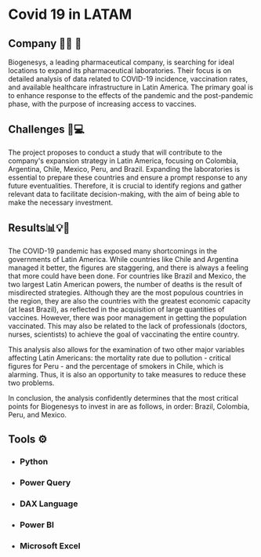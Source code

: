 # Covid 19 in LATAM

<h2>Company 💉🏢 🧬 </h2>   
 
Biogenesys, a leading pharmaceutical company, is searching for ideal locations to expand its pharmaceutical laboratories. Their focus is on detailed analysis of data related to COVID-19 incidence, vaccination rates, and available healthcare infrastructure in Latin America. The primary goal is to enhance response to the effects of the pandemic and the post-pandemic phase, with the purpose of increasing access to vaccines. 

<h2>Challenges 🧐💻 </h2> 

The project proposes to conduct a study that will contribute to the company's expansion strategy in Latin America, focusing on Colombia, Argentina, Chile, Mexico, Peru, and Brazil. Expanding the laboratories is essential to prepare these countries and ensure a prompt response to any future eventualities. Therefore, it is crucial to identify regions and gather relevant data to facilitate decision-making, with the aim of being able to make the necessary investment.

<h2>Results📊💡📑 </h2>

The COVID-19 pandemic has exposed many shortcomings in the governments of Latin America. While countries like Chile and Argentina managed it better, the figures are staggering, and there is always a feeling that more could have been done. For countries like Brazil and Mexico, the two largest Latin American powers, the number of deaths is the result of misdirected strategies. Although they are the most populous countries in the region, they are also the countries with the greatest economic capacity (at least Brazil), as reflected in the acquisition of large quantities of vaccines. However, there was poor management in getting the population vaccinated. This may also be related to the lack of professionals (doctors, nurses, scientists) to achieve the goal of vaccinating the entire country.

This analysis also allows for the examination of two other major variables affecting Latin Americans: the mortality rate due to pollution - critical figures for Peru - and the percentage of smokers in Chile, which is alarming. Thus, it is also an opportunity to take measures to reduce these two problems.

In conclusion, the analysis confidently determines that the most critical points for Biogenesys to invest in are as follows, in order: Brazil, Colombia, Peru, and Mexico.

<h2>Tools ⚙️ </h2>

 - ### Python
 - ### Power Query
 - ### DAX Language
 - ### Power BI
 - ### Microsoft Excel
 
